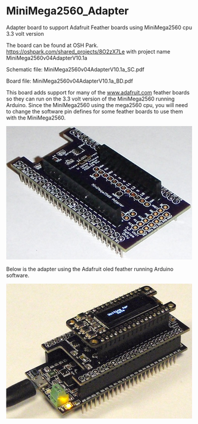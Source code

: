 # MiniMega2560_Adapter
Adapter board to support Adafruit Feather boards using MiniMega2560 cpu 3.3 volt version

The board can be found at OSH Park.  https://oshpark.com/shared_projects/8O2zX7Le  with project name MiniMega2560v04AdapterV10.1a

Schematic file: MiniMega2560v04AdapterV10.1a_SC.pdf

Board file: MiniMega2560v04AdapterV10.1a_BD.pdf

This board adds support for many of the www.adafruit.com feather boards so they can run on the 3.3 volt version of the MiniMega2560 running Arduino. Since the MiniMega2560 using the mega2560 cpu, you will need to change the software pin defines for some feather boards to use them with the MiniMega2560.

![alt text](https://github.com/Sd4Projects/MiniMega2560_Adapter/blob/master/MiniMega2560_Adapter.jpg "Adapter Board")

Below is the adapter using the Adafruit oled feather running Arduino software.

![alt text](https://github.com/Sd4Projects/MiniMega2560_Adapter/blob/master/Adapter_Running.jpg "Running Board")
